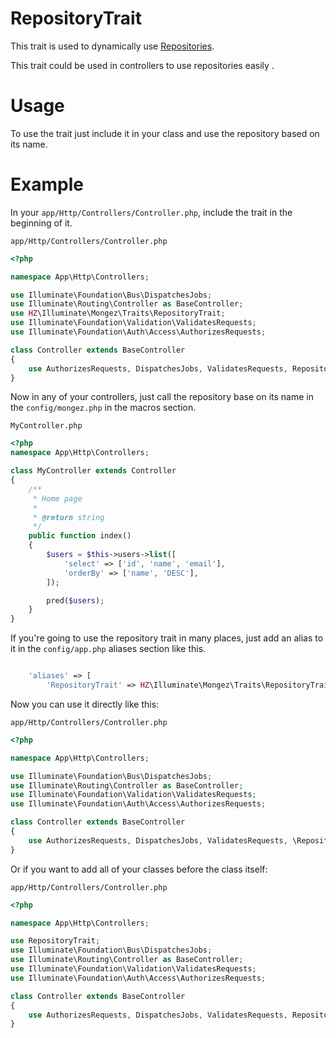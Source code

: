 # RepositoryTrait

This trait is used to dynamically use [Repositories](./repositories.md).

This trait could be used in controllers to use repositories easily .

# Usage

To use the trait just include it in your class and use the repository based on its name. 

# Example
In your `app/Http/Controllers/Controller.php`, include the trait in the beginning of it.


`app/Http/Controllers/Controller.php`

```php
<?php

namespace App\Http\Controllers;

use Illuminate\Foundation\Bus\DispatchesJobs;
use Illuminate\Routing\Controller as BaseController;
use HZ\Illuminate\Mongez\Traits\RepositoryTrait;
use Illuminate\Foundation\Validation\ValidatesRequests;
use Illuminate\Foundation\Auth\Access\AuthorizesRequests;

class Controller extends BaseController
{
    use AuthorizesRequests, DispatchesJobs, ValidatesRequests, RepositoryTrait;
}
```

Now in any of your controllers, just call the repository base on its name in the `config/mongez.php` in the macros section.

`MyController.php`

```php
<?php
namespace App\Http\Controllers;

class MyController extends Controller
{   
    /**
     * Home page
     * 
     * @return string
     */
    public function index()
    {
        $users = $this->users->list([
            'select' => ['id', 'name', 'email'],
            'orderBy' => ['name', 'DESC'],
        ]);

        pred($users);
    }
}
```

If you're going to use the repository trait in many places, just add an alias to it in the `config/app.php` aliases section like this.

```php

    'aliases' => [
        'RepositoryTrait' => HZ\Illuminate\Mongez\Traits\RepositoryTrait::class,
```

Now you can use it directly like this:


`app/Http/Controllers/Controller.php`

```php
<?php

namespace App\Http\Controllers;

use Illuminate\Foundation\Bus\DispatchesJobs;
use Illuminate\Routing\Controller as BaseController;
use Illuminate\Foundation\Validation\ValidatesRequests;
use Illuminate\Foundation\Auth\Access\AuthorizesRequests;

class Controller extends BaseController
{
    use AuthorizesRequests, DispatchesJobs, ValidatesRequests, \RepositoryTrait;
}
```
Or if you want to add all of your classes before the class itself:


`app/Http/Controllers/Controller.php`

```php
<?php

namespace App\Http\Controllers;

use RepositoryTrait;
use Illuminate\Foundation\Bus\DispatchesJobs;
use Illuminate\Routing\Controller as BaseController;
use Illuminate\Foundation\Validation\ValidatesRequests;
use Illuminate\Foundation\Auth\Access\AuthorizesRequests;

class Controller extends BaseController
{
    use AuthorizesRequests, DispatchesJobs, ValidatesRequests, RepositoryTrait;
}
```
